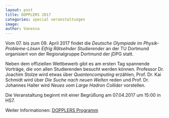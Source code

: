 ```yaml
---
layout: post
title: DOPPLERS 2017
categories: special veranstaltungen
image: 
author: Vanessa
---
```


Vom 07. bis zum 09. April 2017 findet die *Deutsche Olympiade im Physik-Probleme-Lösen Eifrig Rätselnder Studierender* 
an der TU Dortmund organisiert von der Regionalgruppe Dortmund der jDPG statt. 

Neben dem offiziellen Wettbewerb gibt es am ersten Tag spannende Vorträge, die von allen Studierenden besucht werden 
können. Professor Dr. Joachim Stolze wird etwas über *Quantencomputing* erzählen, Prof. Dr. Kai Schmidt wird über 
*Die Suche nach neuen Welten* reden und Prof. Dr. Johannes Haller wird *Neues vom Large Hadron Collider* vorstellen. 

Die Veranstaltung beginnt mit einer Begrüßung am 07.04.2017 um 15:00 in HS7.

Weiter Informationen: [DOPPLERS Programm](https://www.dpg-physik.de/dpg/gliederung/junge/veranstaltungen/dopplers/programm.html)
